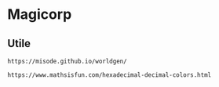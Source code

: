 # Magicorp

## Utile

`https://misode.github.io/worldgen/`

`https://www.mathsisfun.com/hexadecimal-decimal-colors.html`